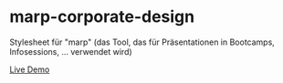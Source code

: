 # marp-corporate-design
Stylesheet für "marp" (das Tool, das für Präsentationen in Bootcamps, Infosessions, ... verwendet wird)

[Live Demo](https://glowing-happiness-700fc2dd.pages.github.io/)
